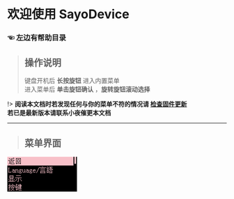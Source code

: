 # 欢迎使用 SayoDevice

### ☜ 左边有帮助目录 <!-- {docsify-ignore} -->

> ## 操作说明
>
> 键盘开机后 **长按旋钮** 进入内置菜单  
> 进入菜单后 **单击旋钮确认** ，**旋转旋钮滚动选择**

!> **阅读本文档时若发现任何与你的菜单不符的情况请 [检查固件更新](../web_hid/firmware_update.md)**  
**若已是最新版本请联系小夜催更本文档**

---

> ## 菜单界面

![图呢？你刷新一下试试？](img/menu_1.png)
